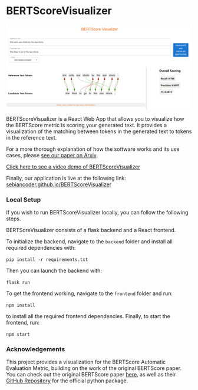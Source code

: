 # BERTScoreVisualizer

![alt text](docs/img1.png)

BERTScoreVisualizer is a React Web App that allows you to visualize how the BERTScore metric is scoring your generated text. It provides a visualization of the matching between tokens in the generated text to tokens in the reference text.

For a more thorough explanation of how the software works and its use cases, please [see our paper on Arxiv]().

[Click here to see a video demo of BERTScoreVisualizer](https://drive.google.com/file/d/1X0SjDpe928YHPZhadwaPLFO55gVIlWeP/view)

Finally, our application is live at the following link: [sebiancoder.github.io/BERTScoreVisualizer](sebiancoder.github.io/BERTScoreVisualizer)

### Local Setup

If you wish to run BERTScoreVisualizer locally, you can follow the following steps.

BERTSoreVisualizer consists of a flask backend and a React frontend.

To initialize the backend, navigate to the `backend` folder and install all required dependencies with:

`pip install -r requirements.txt`

Then you can launch the backend with:

`flask run`

To get the frontend working, navigate to the `frontend` folder and run:

`npm install`

to install all the required frontend dependencies. Finally, to start the frontend, run:

`npm start`

### Acknowledgements

This project provides a visualization for the BERTScore Automatic Evaluation Metric, building on the work of the original BERTScore paper. You can check out the original BERTScore paper [here](https://arxiv.org/abs/1904.09675), as well as their [GitHub Repository](https://github.com/Tiiiger/bert_score?tab=readme-ov-file) for the official python package.
